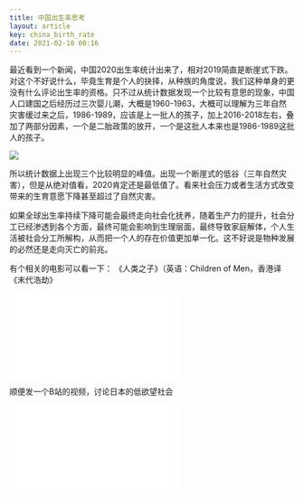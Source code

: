 ```yaml
---
title: 中国出生率思考
layout: article
key: china_birth_rate
date: 2021-02-10 00:16
---
```


最近看到一个新闻，中国2020出生率统计出来了，相对2019简直是断崖式下跌。对这个不好说什么，毕竟生育是个人的抉择，从种族的角度说，我们这种单身的更没有什么评论出生率的资格。只不过从统计数据发现一个比较有意思的现象，中国人口建国之后经历过三次婴儿潮，大概是1960-1963，大概可以理解为三年自然灾害缓过来之后，1986-1989，应该是上一批人的孩子，加上2016-2018左右，叠加了两部分因素，一个是二胎政策的放开，一个是这批人本来也是1986-1989这批人的孩子。

![](https://harrychen.oss-cn-beijing.aliyuncs.com/2021-02-09-162050.png)

所以统计数据上出现三个比较明显的峰值。出现一个断崖式的低谷（三年自然灾害），但是从绝对值看，2020肯定还是最低值了。看来社会压力或者生活方式改变带来的生育意愿下降甚至超过了自然灾害。

如果全球出生率持续下降可能会最终走向社会化抚养，随着生产力的提升，社会分工已经渗透到各个方面，最终可能会影响到生理层面，最终导致家庭解体，个人生活被社会分工所解构，从而把一个人的存在价值更加单一化。这不好说是物种发展的必然还是走向灭亡的前兆。

有个相关的电影可以看一下： 《人类之子》（英语：Children of Men，香港译《末代浩劫》
<iframe src="//player.bilibili.com/player.html?aid=629027186&bvid=BV1Ct4y1B7yy&cid=295192838&page=1" scrolling="no" border="0" frameborder="no" framespacing="0" allowfullscreen="true"> </iframe>


顺便发一个B站的视频，讨论日本的低欲望社会
<iframe src="//player.bilibili.com/player.html?aid=331283615&bvid=BV1cA411p7L4&cid=285700598&page=1" scrolling="no" border="0" frameborder="no" framespacing="0" allowfullscreen="true"> </iframe>
